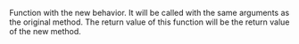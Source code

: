 Function with the new behavior.  It will
be called with the same arguments as the original method.  The
return value of this function will be the return value of the
new method.
